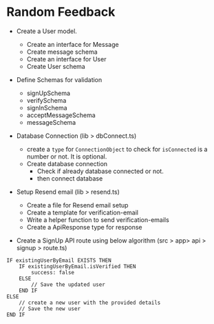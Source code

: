 # Random Feedback

* Create a User model.
  - Create an interface for Message
  - Create message schema
  - Create an interface for User
  - Create User schema

* Define Schemas for validation
  - signUpSchema
  - verifySchema
  - signInSchema
  - acceptMessageSchema
  - messageSchema

* Database Connection (lib > dbConnect.ts)
  - create a `type` for `ConnectionObject` to check for `isConnected` is a number or not. It is optional.
  - Create database connection
    - Check if already database connected or not.
    - then connect database

* Setup Resend email (lib > resend.ts)
  - Create a file for Resend email setup
  - Create a template for verification-email
  - Write a helper function to send verification-emails
  - Create a ApiResponse type for response

* Create a SignUp API route using below algorithm (src > app> api > signup > route.ts)
```
IF existingUserByEmail EXISTS THEN
    IF existingUserByEmail.isVerified THEN
        success: false
    ELSE
        // Save the updated user
    END IF
ELSE
    // create a new user with the provided details
    // Save the new user
END IF
```